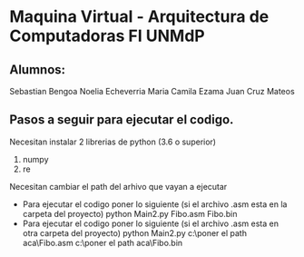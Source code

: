 # Maquina Virtual - Arquitectura de Computadoras FI UNMdP

## Alumnos:
Sebastian Bengoa
Noelia Echeverria
Maria Camila Ezama
Juan Cruz Mateos

## Pasos a seguir para ejecutar el codigo.
Necesitan instalar 2 librerias de python (3.6 o superior)
1) numpy
2) re

Necesitan cambiar el path del arhivo que vayan a ejecutar
* Para ejecutar el codigo poner lo siguiente (si el archivo .asm esta en la carpeta del proyecto)
python Main2.py Fibo.asm Fibo.bin
* Para ejecutar el codigo poner lo siguiente (si el archivo .asm esta en otra carpeta del proyecto)
python Main2.py c:\\poner el path aca\\Fibo.asm c:\\poner el path aca\\Fibo.bin


